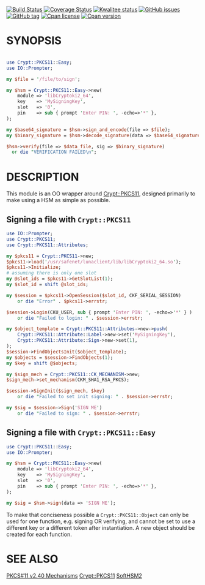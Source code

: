 [![Build Status](https://travis-ci.org/sophos/Crypt-PKCS11-Easy.svg?branch=master)](https://travis-ci.org/sophos/Crypt-PKCS11-Easy)
[![Coverage Status](https://coveralls.io/repos/sophos/Crypt-PKCS11-Easy/badge.svg?branch=master)](https://coveralls.io/r/sophos/Crypt-PKCS11-Easy?branch=master)
[![Kwalitee status](http://cpants.cpanauthors.org/dist/Crypt-PKCS11-Easy.png)](http://cpants.charsbar.org/dist/overview/Crypt-PKCS11-Easy)
[![GitHub issues](https://img.shields.io/github/issues/sophos/Crypt-PKCS11-Easy.svg)](https://github.com/sophos/Crypt-PKCS11-Easy/issues)
[![GitHub tag](https://img.shields.io/github/tag/sophos/Crypt-PKCS11-Easy.svg)]()
[![Cpan license](https://img.shields.io/cpan/l/Crypt-PKCS11-Easy.svg)](https://metacpan.org/release/Crypt-PKCS11-Easy)
[![Cpan version](https://img.shields.io/cpan/v/Crypt-PKCS11-Easy.svg)](https://metacpan.org/release/Crypt-PKCS11-Easy)

# SYNOPSIS
```perl

use Crypt::PKCS11::Easy;
use IO::Prompter;

my $file = '/file/to/sign';

my $hsm = Crypt::PKCS11::Easy->new(
    module => 'libCryptoki2_64',
    key    => 'MySigningKey',
    slot   => '0',
    pin    => sub { prompt 'Enter PIN: ', -echo=>'*' },
);

my $base64_signature = $hsm->sign_and_encode(file => $file);
my $binary_signature = $hsm->decode_signature(data => $base64_signature);

$hsm->verify(file => $data_file, sig => $binary_signature)
  or die "VERIFICATION FAILED\n";
```

# DESCRIPTION

This module is an OO wrapper around [Crypt::PKCS11](https://metacpan.org/pod/Crypt::PKCS11), designed primarily to make
using a HSM as simple as possible.

## Signing a file with `Crypt::PKCS11`
```perl
use IO::Prompter;
use Crypt::PKCS11;
use Crypt::PKCS11::Attributes;

my $pkcs11 = Crypt::PKCS11->new;
$pkcs11->load('/usr/safenet/lunaclient/lib/libCryptoki2_64.so');
$pkcs11->Initialize;
# assuming there is only one slot
my @slot_ids = $pkcs11->GetSlotList(1);
my $slot_id = shift @slot_ids;

my $session = $pkcs11->OpenSession($slot_id, CKF_SERIAL_SESSION)
    or die "Error" . $pkcs11->errstr;

$session->Login(CKU_USER, sub { prompt 'Enter PIN: ', -echo=>'*' } )
    or die "Failed to login: " . $session->errstr;

my $object_template = Crypt::PKCS11::Attributes->new->push(
    Crypt::PKCS11::Attribute::Label->new->set('MySigningKey'),
    Crypt::PKCS11::Attribute::Sign->new->set(1),
);
$session->FindObjectsInit($object_template);
my $objects = $session->FindObjects(1);
my $key = shift @$objects;

my $sign_mech = Crypt::PKCS11::CK_MECHANISM->new;
$sign_mech->set_mechanism(CKM_SHA1_RSA_PKCS);

$session->SignInit($sign_mech, $key)
    or die "Failed to set init signing: " . $session->errstr;

my $sig = $session->Sign('SIGN ME')
    or die "Failed to sign: " . $session->errstr;
```

## Signing a file with `Crypt::PKCS11::Easy`
```perl
use Crypt::PKCS11::Easy;
use IO::Prompter;

my $hsm = Crypt::PKCS11::Easy->new(
    module => 'libCryptoki2_64',
    key    => 'MySigningKey',
    slot   => '0',
    pin    => sub { prompt 'Enter PIN: ', -echo=>'*' },
);

my $sig = $hsm->sign(data => 'SIGN ME');
```

To make that conciseness possible a `Crypt::PKCS11::Object` can only be used
for one function, e.g. signing OR verifying, and cannot be set to use a
different key or a different token after instantiation. A new object should be
created for each function.

# SEE ALSO

[PKCS#11 v2.40 Mechanisms](http://docs.oasis-open.org/pkcs11/pkcs11-curr/v2.40/os/pkcs11-curr-v2.40-os.html)
[Crypt::PKCS11](https://metacpan.org/pod/Crypt::PKCS11)
[SoftHSM2](https://www.opendnssec.org/softhsm/)
